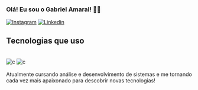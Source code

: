 ### Olá! Eu sou o Gabriel Amaral! 🖐🏻
[![Instagram](https://img.shields.io/badge/Instagram-E4405F?style=for-the-badge&logo=instagram&logoColor=white)](https://www.instagram.com/gabriel.amaral1/) [![Linkedin](https://img.shields.io/badge/LinkedIn-0077B5?style=for-the-badge&logo=linkedin&logoColor=white)](https://www.linkedin.com/in/gabriel-amaral-9a76b7208/)
## Tecnologias que uso
<div style="display: inline_block"><br/>
  <img align="center" alt="c"src="https://img.shields.io/badge/C-00599C?style=for-the-badge&logo=c&logoColor=white" />
  <img align="center" alt="c"src="https://img.shields.io/badge/C%23-239120?style=for-the-badge&logo=c-sharp&logoColor=white" />
</div></br>
Atualmente cursando análise e desenvolvimento de sistemas e me tornando cada vez mais apaixonado para descobrir novas tecnologias!
